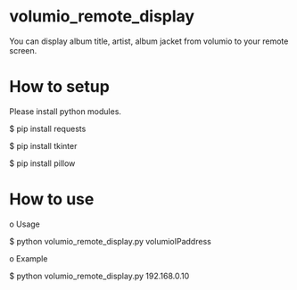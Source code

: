 # volumio_remote_display

You can display album title, artist, album jacket from volumio to your remote screen.

# How to setup

Please install python modules.

$ pip install requests

$ pip install tkinter

$ pip install pillow


# How to use

o Usage

$ python volumio_remote_display.py volumioIPaddress

o Example

$ python volumio_remote_display.py 192.168.0.10
